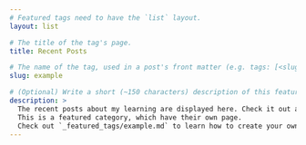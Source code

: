 ```yaml
---
# Featured tags need to have the `list` layout.
layout: list

# The title of the tag's page.
title: Recent Posts

# The name of the tag, used in a post's front matter (e.g. tags: [<slug>]).
slug: example

# (Optional) Write a short (~150 characters) description of this featured tag.
description: >
  The recent posts about my learning are displayed here. Check it out and leave your valuable feedback.	
  This is a featured category, which have their own page.
  Check out `_featured_tags/example.md` to learn how to create your own.
---
```

